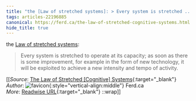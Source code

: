 ```yaml
---
title: "the [Law of stretched systems]: > Every system is stretched ..."
tags: articles-22196885
canonical: https://ferd.ca/the-law-of-stretched-cognitive-systems.html
hide_title: true
---
```


the [Law of stretched systems](https://www.researchgate.net/publication/334267822_Steering_the_Reverberations_of_Technology_Change_on_Fields_of_Practice_Laws_that_Govern_Cognitive_Work):

> Every system is stretched to operate at its capacity; as soon as there is some improvement, for example in the form of new technology, it will be exploited to achieve a new intensity and tempo of activity.


[[_Source_: [The Law of Stretched [Cognitive] Systems](https://ferd.ca/the-law-of-stretched-cognitive-systems.html){:target="_blank"}<br>
_Author_: ![favicon](https://s2.googleusercontent.com/s2/favicons?domain=ferd.ca){:style="vertical-align:middle"} Ferd.ca<br>
_More_: [Readwise URL](https://readwise.io/open/437432170){:target="_blank"}
::wrap]]